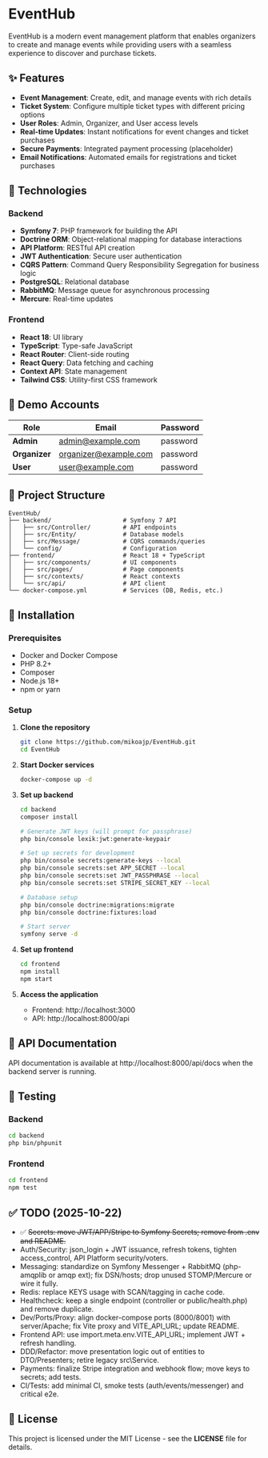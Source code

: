 # EventHub


EventHub is a modern event management platform that enables organizers to create and manage events while providing users with a seamless experience to discover and purchase tickets.

## ✨ Features

- **Event Management**: Create, edit, and manage events with rich details
- **Ticket System**: Configure multiple ticket types with different pricing options
- **User Roles**: Admin, Organizer, and User access levels
- **Real-time Updates**: Instant notifications for event changes and ticket purchases
- **Secure Payments**: Integrated payment processing (placeholder)
- **Email Notifications**: Automated emails for registrations and ticket purchases

## 🚀 Technologies

### Backend
- **Symfony 7**: PHP framework for building the API
- **Doctrine ORM**: Object-relational mapping for database interactions
- **API Platform**: RESTful API creation
- **JWT Authentication**: Secure user authentication
- **CQRS Pattern**: Command Query Responsibility Segregation for business logic
- **PostgreSQL**: Relational database
- **RabbitMQ**: Message queue for asynchronous processing
- **Mercure**: Real-time updates

### Frontend
- **React 18**: UI library
- **TypeScript**: Type-safe JavaScript
- **React Router**: Client-side routing
- **React Query**: Data fetching and caching
- **Context API**: State management
- **Tailwind CSS**: Utility-first CSS framework

## 🔑 Demo Accounts

| Role | Email | Password |
|------|-------|----------|
| **Admin** | admin@example.com | password |
| **Organizer** | organizer@example.com | password |
| **User** | user@example.com | password |

## 📁 Project Structure

```
EventHub/
├── backend/                    # Symfony 7 API
│   ├── src/Controller/         # API endpoints
│   ├── src/Entity/             # Database models
│   ├── src/Message/            # CQRS commands/queries
│   └── config/                 # Configuration
├── frontend/                   # React 18 + TypeScript
│   ├── src/components/         # UI components
│   ├── src/pages/              # Page components
│   ├── src/contexts/           # React contexts
│   └── src/api/                # API client
└── docker-compose.yml          # Services (DB, Redis, etc.)
```

## 🔧 Installation

### Prerequisites

- Docker and Docker Compose
- PHP 8.2+
- Composer
- Node.js 18+
- npm or yarn

### Setup

1. **Clone the repository**
   ```bash
   git clone https://github.com/mikoajp/EventHub.git
   cd EventHub
   ```

2. **Start Docker services**
   ```bash
   docker-compose up -d
   ```

3. **Set up backend**
   ```bash
   cd backend
   composer install
   
   # Generate JWT keys (will prompt for passphrase)
   php bin/console lexik:jwt:generate-keypair
   
   # Set up secrets for development
   php bin/console secrets:generate-keys --local
   php bin/console secrets:set APP_SECRET --local
   php bin/console secrets:set JWT_PASSPHRASE --local
   php bin/console secrets:set STRIPE_SECRET_KEY --local
   
   # Database setup
   php bin/console doctrine:migrations:migrate
   php bin/console doctrine:fixtures:load
   
   # Start server
   symfony serve -d
   ```

4. **Set up frontend**
   ```bash
   cd frontend
   npm install
   npm start
   ```

5. **Access the application**
    - Frontend: http://localhost:3000
    - API: http://localhost:8000/api

## 📝 API Documentation

API documentation is available at http://localhost:8000/api/docs when the backend server is running.

## 🧪 Testing

### Backend
```bash
cd backend
php bin/phpunit
```

### Frontend
```bash
cd frontend
npm test
```

## ✅ TODO (2025-10-22)
- ✅ ~~Secrets: move JWT/APP/Stripe to Symfony Secrets; remove from .env and README.~~
- Auth/Security: json_login + JWT issuance, refresh tokens, tighten access_control, API Platform security/voters.
- Messaging: standardize on Symfony Messenger + RabbitMQ (php-amqplib or amqp ext); fix DSN/hosts; drop unused STOMP/Mercure or wire it fully.
- Redis: replace KEYS usage with SCAN/tagging in cache code.
- Healthcheck: keep a single endpoint (controller or public/health.php) and remove duplicate.
- Dev/Ports/Proxy: align docker-compose ports (8000/8001) with server/Apache; fix Vite proxy and VITE_API_URL; update README.
- Frontend API: use import.meta.env.VITE_API_URL; implement JWT + refresh handling.
- DDD/Refactor: move presentation logic out of entities to DTO/Presenters; retire legacy src\Service.
- Payments: finalize Stripe integration and webhook flow; move keys to secrets; add tests.
- CI/Tests: add minimal CI, smoke tests (auth/events/messenger) and critical e2e.

## 📜 License

This project is licensed under the MIT License - see the **LICENSE** file for details.